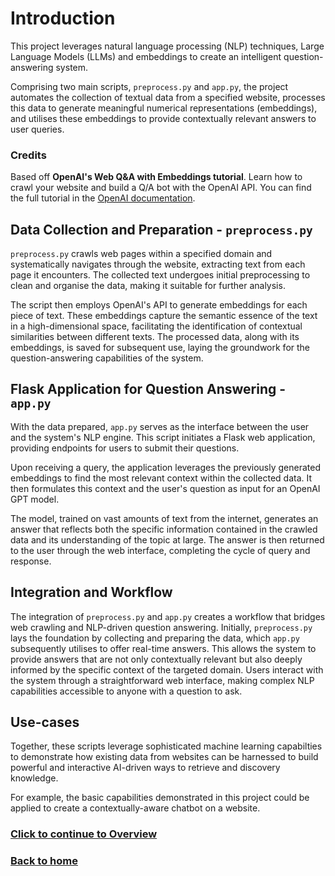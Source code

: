 # Introduction
This project leverages natural language processing (NLP) techniques, Large Language Models (LLMs) and embeddings to create an intelligent question-answering system. 

Comprising two main scripts, `preprocess.py` and `app.py`, the project automates the collection of textual data from a specified website, processes this data to generate meaningful numerical representations (embeddings), and utilises these embeddings to provide contextually relevant answers to user queries.

### Credits

Based off **OpenAI's Web  Q&A with Embeddings tutorial**. Learn how to crawl your website and build a Q/A bot with the OpenAI API. You can find the full tutorial in the [OpenAI documentation](https://platform.openai.com/docs/tutorials/web-qa-embeddings).

## Data Collection and Preparation - `preprocess.py` 
`preprocess.py` crawls web pages within a specified domain and systematically navigates through the website, extracting text from each page it encounters. The collected text undergoes initial preprocessing to clean and organise the data, making it suitable for further analysis.

The script then employs OpenAI's API to generate embeddings for each piece of text. These embeddings capture the semantic essence of the text in a high-dimensional space, facilitating the identification of contextual similarities between different texts. The processed data, along with its embeddings, is saved for subsequent use, laying the groundwork for the question-answering capabilities of the system.

## Flask Application for Question Answering - `app.py`
With the data prepared, `app.py` serves as the interface between the user and the system's NLP engine. This script initiates a Flask web application, providing endpoints for users to submit their questions.

Upon receiving a query, the application leverages the previously generated embeddings to find the most relevant context within the collected data. It then formulates this context and the user's question as input for an OpenAI GPT model. 

The model, trained on vast amounts of text from the internet, generates an answer that reflects both the specific information contained in the crawled data and its understanding of the topic at large. The answer is then returned to the user through the web interface, completing the cycle of query and response.

## Integration and Workflow
The integration of `preprocess.py` and `app.py` creates a workflow that bridges web crawling and NLP-driven question answering. Initially, `preprocess.py` lays the foundation by collecting and preparing the data, which `app.py` subsequently utilises to offer real-time answers. This allows the system to provide answers that are not only contextually relevant but also deeply informed by the specific context of the targeted domain. Users interact with the system through a straightforward web interface, making complex NLP capabilities accessible to anyone with a question to ask.

## Use-cases
Together, these scripts leverage sophisticated machine learning capabilties to demonstrate  how existing data from websites can be harnessed to build powerful and interactive AI-driven ways to retrieve and discovery knowledge.

For example, the basic capabilities demonstrated in this project could be applied to create a contextually-aware chatbot on a website. 

### [Click to continue to Overview](./2.%20Overview.md)

### [Back to home](/README.md)